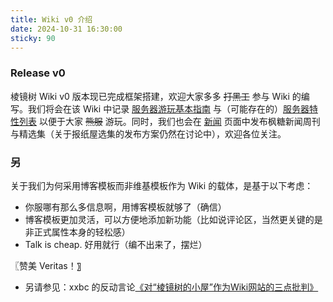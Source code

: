```yaml
---
title: Wiki v0 介绍
date: 2024-10-31 16:30:00
sticky: 90
---
```


### Release v0

棱镜树 Wiki v0 版本现已完成框架搭建，欢迎大家多多 ~~打黑工~~ 参与 Wiki 的编写。我们将会在该 Wiki 中记录 [服务器游玩基本指南](docs/introduction/index.md) 与（可能存在的）[服务器特性列表](docs/introduction/features.md) 以便于大家 ~~熊服~~ 游玩。同时，我们也会在 [新闻](/news) 页面中发布枫糖新闻周刊与精选集（关于报纸屋选集的发布方案仍然在讨论中），欢迎各位关注。

### 另

关于我们为何采用博客模板而非维基模板作为 Wiki 的载体，是基于以下考虑：

- 你服哪有那么多信息啊，用博客模板就够了（确信）
- 博客模板更加灵活，可以方便地添加新功能（比如说评论区，当然更关键的是非正式属性本身的轻松感）
- Talk is cheap. 好用就行（编不出来了，摆烂）

〖赞美 Veritas！〗

- 另请参见：xxbc 的反动言论[《对“棱镜树的小屋”作为Wiki网站的三点批判》](/criticism)
